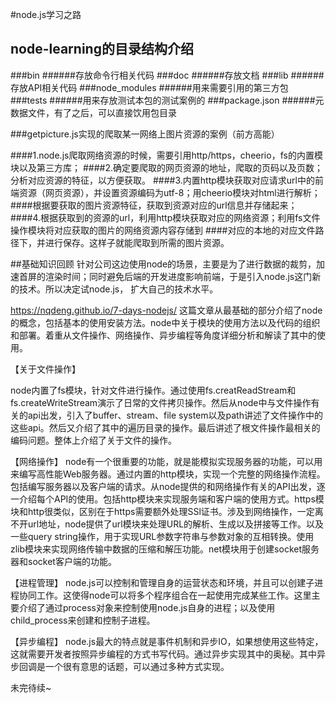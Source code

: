 #node.js学习之路
## node-learning的目录结构介绍
###bin
######存放命令行相关代码
###doc
######存放文档
###lib
######存放API相关代码
###node_modules
######用来需要引用的第三方包
###tests
######用来存放测试本包的测试案例的
###package.json
######元数据文件，有了之后，可以直接饮用包目录

###getpicture.js实现的爬取某一网络上图片资源的案例（前方高能）

####1.node.js爬取网络资源的时候，需要引用http/https，cheerio，fs的内置模块以及第三方库；
####2.确定要爬取的网页资源的地址，爬取的页码以及页数；分析对应资源的特征，以方便获取。
####3.内置http模块获取对应请求url中的前端资源（网页资源），并设置资源编码为utf-8；用cheerio模块对html进行解析；
####根据要获取的图片资源特征，获取到资源对应的url信息并存储起来；
####4.根据获取到的资源的url，利用http模块获取对应的网络资源；利用fs文件操作模块将对应获取的图片的网络资源内容存储到
####对应的本地的对应文件路径下，并进行保存。这样子就能爬取到所需的图片资源。


##基础知识回顾
针对公司这边使用node的场景，主要是为了进行数据的裁剪，加速首屏的渲染时间；同时避免后端的开发进度影响前端，于是引入node.js这门新的技术。所以决定试node.js，
扩大自己的技术水平。

https://nqdeng.github.io/7-days-nodejs/
这篇文章从最基础的部分介绍了node的概念，包括基本的使用安装方法。node中关于模块的使用方法以及代码的组织和部署。着重从文件操作、网络操作、异步编程等角度详细分析和解读了其中的使用。

【关于文件操作】

node内置了fs模块，针对文件进行操作。通过使用fs.creatReadStream和fs.createWriteStream演示了日常的文件拷贝操作。然后从node中与文件操作有关的api出发，引入了buffer、stream、file system以及path讲述了文件操作中的这些api。然后又介绍了其中的遍历目录的操作。最后讲述了根文件操作最相关的编码问题。整体上介绍了关于文件的操作。

【网络操作】
node有一个很重要的功能，就是能模拟实现服务器的功能，可以用来编写高性能Web服务器。通过内置的http模块，实现一个完整的网络操作流程。包括编写服务器以及客户端的请求。从node提供的和网络操作有关的API出发，逐一介绍每个API的使用。包括http模块来实现服务端和客户端的使用方式。https模块和http很类似，区别在于https需要额外处理SSl证书。涉及到网络操作，一定离不开url地址，node提供了url模块来处理URL的解析、生成以及拼接等工作。以及一些query string操作，用于实现URL参数字符串与参数对象的互相转换。使用zlib模块来实现网络传输中数据的压缩和解压功能。net模块用于创建socket服务器和socket客户端的功能。

【进程管理】
node.js可以控制和管理自身的运营状态和环境，并且可以创建子进程协同工作。这使得node可以将多个程序组合在一起使用完成某些工作。这里主要介绍了通过process对象来控制使用node.js自身的进程；以及使用child_process来创建和控制子进程。

【异步编程】
node.js最大的特点就是事件机制和异步IO，如果想使用这些特定，这就需要开发者按照异步编程的方式书写代码。通过异步实现其中的奥秘。其中异步回调是一个很有意思的话题，可以通过多种方式实现。

未完待续~

